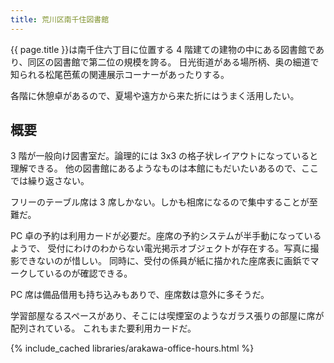 ```yaml
---
title: 荒川区南千住図書館
---
```


{{ page.title }}は南千住六丁目に位置する 4 階建ての建物の中にある図書館であり、同区の図書館で第二位の規模を誇る。
日光街道がある場所柄、奥の細道で知られる松尾芭蕉の関連展示コーナーがあったりする。

各階に休憩卓があるので、夏場や遠方から来た折にはうまく活用したい。

## 概要

3 階が一般向け図書室だ。論理的には 3x3 の格子状レイアウトになっていると理解できる。
他の図書館にあるようなものは本館にもだいたいあるので、ここでは繰り返さない。

フリーのテーブル席は 3 席しかない。しかも相席になるので集中することが至難だ。

PC 卓の予約は利用カードが必要だ。座席の予約システムが半手動になっているようで、
受付にわけのわからない電光掲示オブジェクトが存在する。写真に撮影できないのが惜しい。
同時に、受付の係員が紙に描かれた座席表に画鋲でマークしているのが確認できる。

PC 席は備品借用も持ち込みもありで、座席数は意外に多そうだ。

学習部屋なるスペースがあり、そこには喫煙室のようなガラス張りの部屋に席が配列されている。
これもまた要利用カードだ。

{% include_cached libraries/arakawa-office-hours.html %}
